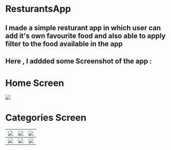 # ResturantsApp

## I made a simple resturant app in which user can add it's own favourite food and also able to apply filter to the food available in the app

##  Here , I addded some Screenshot of the app :

# Home Screen 
![](https://user-images.githubusercontent.com/64456168/99683679-9eace200-2aa6-11eb-8d8b-01215f26405d.jpeg)



# Categories Screen
| ![](https://user-images.githubusercontent.com/64456168/99683615-8a68e500-2aa6-11eb-9ef0-674e5baf7254.jpeg) | ![](https://user-images.githubusercontent.com/64456168/99683636-90f75c80-2aa6-11eb-894a-5a50cea53d55.jpeg)| ![](https://user-images.githubusercontent.com/64456168/99683653-9654a700-2aa6-11eb-9ad3-68b4b8546b48.jpeg)|
|:--------------------------|:--------------------------|:--------------------------|
| ![](https://user-images.githubusercontent.com/64456168/99683696-a40a2c80-2aa6-11eb-87dc-d60e2568dffc.jpeg) | ![](https://user-images.githubusercontent.com/64456168/99683584-82a94080-2aa6-11eb-84e6-1eba6a5a0908.jpeg) | ![](https://user-images.githubusercontent.com/64456168/99683687-a10f3c00-2aa6-11eb-9819-3d3c492eb487.jpeg) |



















